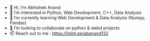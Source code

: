 - 👋 Hi, I’m Abhishek Anand
- 👀 I’m interested in Python, Web Development, C++, Data Analysis
- 🌱 I’m currently learning Web Development & Data Analysis (Numpy, Pandas)
- 💞️ I’m looking to collaborate on python & webd projects
- 📫 Reach out to me : https://linktr.ee/abanand132

<!---
abanand132/abanand132 is a ✨ special ✨ repository because its `README.md` (this file) appears on your GitHub profile.
You can click the Preview link to take a look at your changes.
--->

